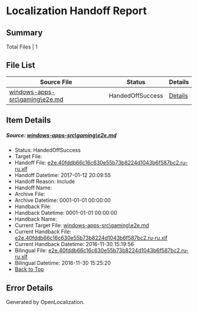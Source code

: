 # <a name='report-top'></a> Localization Handoff Report

## Summary
 Total Files | 1

## File List
 Source File | Status | Details 
 ----------- | ------ | ------- 
 [windows-apps-src\gaming\e2e.md](https://cpubwin.visualstudio.com/windows-uwp/_git/windows-uwp/commit/e7ac52c3c66855ed8e4eef5300bb07bdbc624ba3?path=windows-apps-src%2Fgaming%2Fe2e.md&_a=contents) | HandedOffSuccess | [Details](#53818d16232fbe31b467b12fbb66496f85fbeb943517)

## Item Details
##### <a name='53818d16232fbe31b467b12fbb66496f85fbeb943517'></a> Source: [windows-apps-src\gaming\e2e.md](https://cpubwin.visualstudio.com/windows-uwp/_git/windows-uwp/commit/e7ac52c3c66855ed8e4eef5300bb07bdbc624ba3?path=windows-apps-src%2Fgaming%2Fe2e.md&_a=contents)
* Status: HandedOffSuccess
* Target File: 
* Handoff File: [e2e.40fddb66c16c630e55b73b8224d1043b6f587bc2.ru-ru.xlf](https://cpubwin.visualstudio.com/windows-uwp/_git/WDCLib.handoff/commit/efe9397471c195428bf1d31c1dbce3fbcd019c6b?path=ol-handoff%2Fcpubwin%2Fwindows-uwp.ru-ru%2Fmaster%2Fe2e.40fddb66c16c630e55b73b8224d1043b6f587bc2.ru-ru.xlf&_a=contents)
* Handoff Datetime: 2017-01-12 20:09:55
* Handoff Reason: Include
* Handoff Name: 
* Archive File: 
* Archive Datetime: 0001-01-01 00:00:00
* Handback File: 
* Handback Datetime: 0001-01-01 00:00:00
* Handback Name: 
* Current Target File: [windows-apps-src\gaming\e2e.md](https://cpubwin.visualstudio.com/windows-uwp/_git/windows-uwp.ru-ru/commit/2f1ac4a1c1d944102739e9b403fc5aad0446f631?path=windows-apps-src%2Fgaming%2Fe2e.md&_a=contents)
* Current Handback File: [e2e.40fddb66c16c630e55b73b8224d1043b6f587bc2.ru-ru.xlf](https://cpubwin.visualstudio.com/windows-uwp/_git/WDCLib.handback/commit/4f4d3f9c88983440830197093d5122e9353c13d4?path=ol-handback%2Fcpubwin%2Fwindows-uwp.ru-ru%2Fmaster%2Fe2e.40fddb66c16c630e55b73b8224d1043b6f587bc2.ru-ru.xlf&_a=contents)
* Current Handback Datetime: 2016-11-30 15:19:56
* Bilingual File: [e2e.40fddb66c16c630e55b73b8224d1043b6f587bc2.ru-ru.xlf](https://cpubwin.visualstudio.com/windows-uwp/_git/WDCLib.handback/commit/4f4d3f9c88983440830197093d5122e9353c13d4?path=ol-handback%2Fcpubwin%2Fwindows-uwp.ru-ru%2Fmaster%2Fe2e.40fddb66c16c630e55b73b8224d1043b6f587bc2.ru-ru.xlf&_a=contents)
* Bilingual Datetime: 2016-11-30 15:25:20
* [Back to Top](#report-top)


## Error Details

Generated by OpenLocalization.
